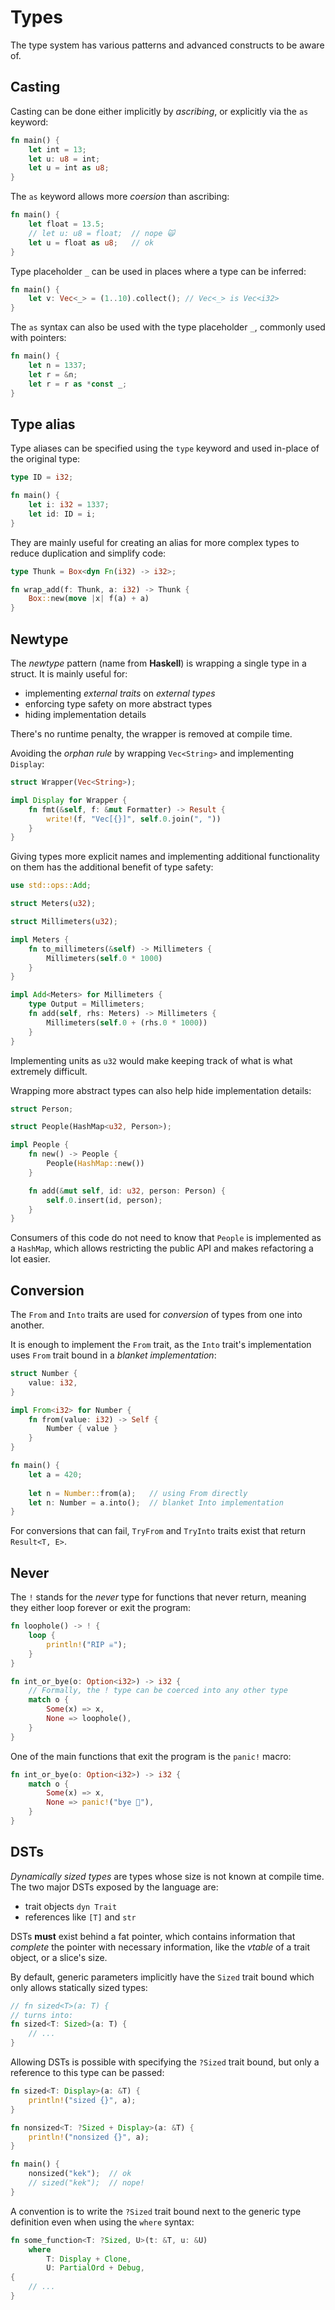 # Types

The type system has various patterns and advanced constructs to be aware of.

## Casting

Casting can be done either implicitly by _ascribing_, or explicitly via the `as`
keyword:

```rust
fn main() {
    let int = 13;
    let u: u8 = int;
    let u = int as u8;
}
```

The `as` keyword allows more _coersion_ than ascribing:

```rust
fn main() {
    let float = 13.5;
    // let u: u8 = float;  // nope 🙀
    let u = float as u8;   // ok
}
```

Type placeholder `_` can be used in places where a type can be inferred:

```rust
fn main() {
    let v: Vec<_> = (1..10).collect(); // Vec<_> is Vec<i32>
}
```

The `as` syntax can also be used with the type placeholder `_`, commonly used
with pointers:

```rust
fn main() {
    let n = 1337;
    let r = &n;
    let r = r as *const _;
}
```

## Type alias

Type aliases can be specified using the `type` keyword and used in-place of the
original type:

```rust
type ID = i32;

fn main() {
    let i: i32 = 1337;
    let id: ID = i;
}
```

They are mainly useful for creating an alias for more complex types to reduce
duplication and simplify code:

```rust
type Thunk = Box<dyn Fn(i32) -> i32>;

fn wrap_add(f: Thunk, a: i32) -> Thunk {
    Box::new(move |x| f(a) + a)
}
```

## Newtype

The _newtype_ pattern (name from **Haskell**) is wrapping a single type in a
struct. It is mainly useful for:

- implementing _external traits_ on _external types_
- enforcing type safety on more abstract types
- hiding implementation details

There's no runtime penalty, the wrapper is removed at compile time.

Avoiding the _orphan rule_ by wrapping `Vec<String>` and implementing `Display`:

```rust
struct Wrapper(Vec<String>);

impl Display for Wrapper {
    fn fmt(&self, f: &mut Formatter) -> Result {
        write!(f, "Vec[{}]", self.0.join(", "))
    }
}
```

Giving types more explicit names and implementing additional functionality on
them has the additional benefit of type safety:

```rust
use std::ops::Add;

struct Meters(u32);

struct Millimeters(u32);

impl Meters {
    fn to_millimeters(&self) -> Millimeters {
        Millimeters(self.0 * 1000)
    }
}

impl Add<Meters> for Millimeters {
    type Output = Millimeters;
    fn add(self, rhs: Meters) -> Millimeters {
        Millimeters(self.0 + (rhs.0 * 1000))
    }
}
```

Implementing units as `u32` would make keeping track of what is what extremely
difficult.

Wrapping more abstract types can also help hide implementation details:

```rust
struct Person;

struct People(HashMap<u32, Person>);

impl People {
    fn new() -> People {
        People(HashMap::new())
    }

    fn add(&mut self, id: u32, person: Person) {
        self.0.insert(id, person);
    }
}
```

Consumers of this code do not need to know that `People` is implemented as
a `HashMap`, which allows restricting the public API and makes refactoring a lot
easier.

## Conversion

The `From` and `Into` traits are used for _conversion_ of types from one into
another.

It is enough to implement the `From` trait, as the `Into` trait's implementation
uses `From` trait bound in a _blanket implementation_:

```rust
struct Number {
    value: i32,
}

impl From<i32> for Number {
    fn from(value: i32) -> Self {
        Number { value }
    }
}

fn main() {
    let a = 420;
    
    let n = Number::from(a);   // using From directly
    let n: Number = a.into();  // blanket Into implementation
}
```

For conversions that can fail, `TryFrom` and `TryInto` traits exist that return
`Result<T, E>`.

## Never

The `!` stands for the _never_ type for functions that never return, meaning
they either loop forever or exit the program:

```rust
fn loophole() -> ! {
    loop {
        println!("RIP ☠️");
    }
}

fn int_or_bye(o: Option<i32>) -> i32 {
    // Formally, the ! type can be coerced into any other type
    match o {
        Some(x) => x,
        None => loophole(),
    }
}
```

One of the main functions that exit the program is the `panic!` macro:

```rust
fn int_or_bye(o: Option<i32>) -> i32 {
    match o {
        Some(x) => x,
        None => panic!("bye 👋"),
    }
}
```

## DSTs

_Dynamically sized types_ are types whose size is not known at compile time. The
two major DSTs exposed by the language are:

- trait objects `dyn Trait`
- references like `[T]` and `str`

DSTs **must** exist behind a fat pointer, which contains information that
_complete_ the pointer with necessary information, like the _vtable_ of a trait
object, or a slice's size.

By default, generic parameters implicitly have the `Sized` trait bound which
only allows statically sized types:

```rust
// fn sized<T>(a: T) {
// turns into:
fn sized<T: Sized>(a: T) {
    // ...
}
```

Allowing DSTs is possible with specifying the `?Sized` trait bound, but only a
reference to this type can be passed:

```rust
fn sized<T: Display>(a: &T) {
    println!("sized {}", a);
}

fn nonsized<T: ?Sized + Display>(a: &T) {
    println!("nonsized {}", a);
}

fn main() {
    nonsized("kek");  // ok
    // sized("kek");  // nope!
}
```

A convention is to write the `?Sized` trait bound next to the generic type
definition even when using the `where` syntax:

```rust
fn some_function<T: ?Sized, U>(t: &T, u: &U)
    where
        T: Display + Clone,
        U: PartialOrd + Debug,
{
    // ...
}
```
